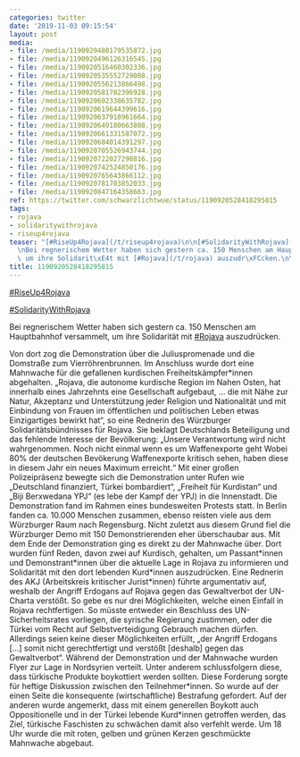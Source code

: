 ```yaml
---
categories: twitter
date: '2019-11-03 09:15:54'
layout: post
media:
- file: /media/1190920480179535872.jpg
- file: /media/1190920496126316545.jpg
- file: /media/1190920516460302336.jpg
- file: /media/1190920535552729088.jpg
- file: /media/1190920556213866498.jpg
- file: /media/1190920581782396928.jpg
- file: /media/1190920602338635782.jpg
- file: /media/1190920619644399616.jpg
- file: /media/1190920637918961664.jpg
- file: /media/1190920649180663808.jpg
- file: /media/1190920661331587072.jpg
- file: /media/1190920684014391297.jpg
- file: /media/1190920705526943744.jpg
- file: /media/1190920722027298816.jpg
- file: /media/1190920742524850176.jpg
- file: /media/1190920765643866112.jpg
- file: /media/1190920781703852033.jpg
- file: /media/1190920847164358663.jpg
ref: https://twitter.com/schwarzlichtwue/status/1190920528418295815
tags:
- rojava
- solidaritywithrojava
- riseup4rojava
teaser: "[#RiseUp4Rojava](/t/riseup4rojava)\n\n[#SolidarityWithRojava](/t/solidaritywithrojava)\n\
  \nBei regnerischem Wetter haben sich gestern ca. 150 Menschen am Hauptbahnhof versammelt,\
  \ um ihre Solidarit\xE4t mit [#Rojava](/t/rojava) auszudr\xFCcken.\n\n "
title: 1190920528418295815
---
```

[#RiseUp4Rojava](/t/riseup4rojava)

[#SolidarityWithRojava](/t/solidaritywithrojava)

Bei regnerischem Wetter haben sich gestern ca. 150 Menschen am Hauptbahnhof versammelt, um ihre Solidarität mit [#Rojava](/t/rojava) auszudrücken.

 
Von dort zog die Demonstration über die Juliuspromenade und die Domstraße zum Vierröhrenbrunnen. Im Anschluss wurde dort eine Mahnwache für die gefallenen kurdischen Freiheitskämpfer\*innen abgehalten. 
„Rojava, die autonome kurdische Region im Nahen Osten, hat innerhalb eines Jahrzehnts eine Gesellschaft aufgebaut, … 
 die mit Nähe zur Natur, Akzeptanz und Unterstützung jeder Religion und Nationalität und mit Einbindung von Frauen im öffentlichen und politischen Leben etwas Einzigartiges bewirkt hat“, so eine Rednerin des Würzburger Solidaritätsbündnisses für Rojava. 
Sie beklagt Deutschlands Beteiligung und das fehlende Interesse der Bevölkerung: „Unsere Verantwortung wird nicht wahrgenommen. Noch nicht einmal wenn es um Waffenexporte geht 
 Wobei 80% der deutschen Bevökerung Waffenexporte kritisch sehen, haben diese in diesem Jahr ein neues Maximum erreicht.“ 
Mit einer großen Polizeipräsenz bewegte sich die Demonstration unter Rufen wie „Deutschland finanziert, Türkei bombardiert“, „Freiheit für Kurdistan“ und „Biji Berxwedana YPJ“ (es lebe der Kampf der YPJ) in die Innenstadt. 
Die Demonstration fand im Rahmen eines bundesweiten Protests statt. In Berlin fanden ca. 10.000 Menschen zusammen, ebenso reisten viele aus dem Würzburger Raum nach Regensburg. Nicht zuletzt aus diesem Grund fiel die Würzburger Demo mit 150 Demonstrierenden eher überschaubar aus. 
Mit dem Ende der Demonstration ging es direkt zu der Mahnwache über. Dort wurden fünf Reden, davon zwei auf Kurdisch, gehalten, um Passant\*innen und Demonstrant\*innen über die aktuelle Lage in Rojava zu informieren und Solidarität mit den dort lebenden Kurd\*innen auszudrücken. 
Eine Rednerin des AKJ (Arbeitskreis kritischer Jurist\*innen) führte argumentativ auf, weshalb der Angriff Erdogans auf Rojava gegen das Gewaltverbot der UN-Charta verstößt. So gebe es nur drei Möglichkeiten, welche einen Einfall in Rojava rechtfertigen.
So müsste entweder ein Beschluss des UN-Sicherheitsrates vorliegen, die syrische Regierung zustimmen, oder die Türkei vom Recht auf Selbstverteidigung Gebrauch machen dürfen.
Allerdings seien keine dieser Möglichkeiten erfüllt, „der Angriff Erdogans […] somit nicht gerechtfertigt und verstößt [deshalb] gegen das Gewaltverbot“.
Während der Demonstration und der Mahnwache wurden Flyer zur Lage in Nordsyrien verteilt. Unter anderem schlussfolgern diese, dass türkische Produkte boykottiert werden sollten. Diese Forderung sorgte für heftige Diskussion zwischen den Teilnehmer\*innen.
So wurde auf der einen Seite die konsequente (wirtschaftliche) Bestrafung gefordert. Auf der anderen wurde angemerkt, dass mit einem generellen Boykott auch Oppositionelle und in der Türkei lebende Kurd\*innen getroffen werden, 
 das Ziel, türkische Faschisten zu schwächen damit also verfehlt werde.
Um 18 Uhr wurde die mit roten, gelben und grünen Kerzen geschmückte Mahnwache abgebaut. 